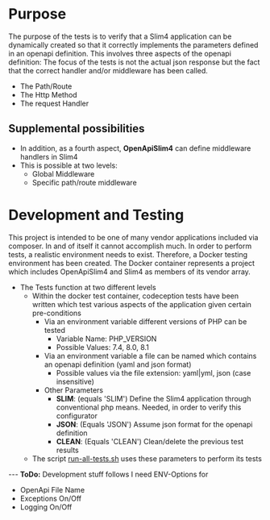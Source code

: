 # Purpose 
The purpose of the tests is to verify that a Slim4 application can be dynamically created so that it correctly implements the parameters defined in an openapi definition. This involves three aspects of the openapi definition:
The focus of the tests is not the actual json response but the fact that the correct handler and/or middleware has been called.
* The Path/Route
* The Http Method
* The request Handler
## Supplemental possibilities
* In addition, as a fourth aspect, **OpenApiSlim4** can define middleware handlers in Slim4 
* This is possible at two levels:
  * Global Middleware
  * Specific path/route middleware

# Development and Testing
This project is intended to be one of many vendor applications included via composer. In and of itself it cannot accomplish much. In order to perform tests, a realistic environment needs to exist. Therefore, a Docker testing environment has been created. The Docker container represents a project which includes OpenApiSlim4 and Slim4 as members of its vendor array. 
* The Tests function at two different levels
  * Within the docker test container, codeception tests have been written which test various aspects of the application given certain pre-conditions
    * Via an environment variable different versions of PHP can be tested
      * Variable Name: PHP_VERSION
      * Possible Values: 7.4, 8.0, 8.1
    * Via an environment variable a file can be named which contains an openapi definition (yaml and json format)
      * Possible values via the file extension: yaml|yml, json (case insensitive)
    * Other Parameters 
      * **SLIM**: (equals 'SLIM') Define the Slim4 application through conventional php means. Needed, in order to verify this configurator
      * **JSON**: (Equals 'JSON') Assume json format for the openapi definition
      * **CLEAN**: (Equals 'CLEAN') Clean/delete the previous test results
  * The script [run-all-tests.sh](./run-all-tests.sh) uses these parameters to perform its tests

--- **ToDo:** Development stuff follows
I need ENV-Options for
* OpenApi File Name
* Exceptions On/Off
* Logging On/Off
